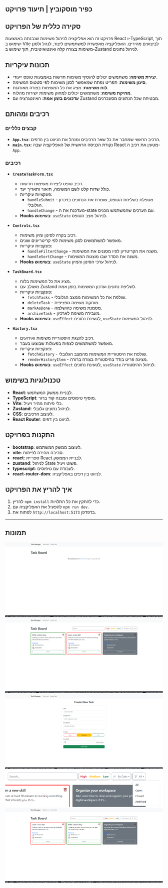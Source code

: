 ## כפיר מוסקוביץ | תיעוד פרויקט

## סקירה כללית של הפרויקט
פרויקט זה הוא אפליקציה לניהול משימות שנבנתה באמצעות React ו-TypeScript, תוך שימוש ב-Vite לביצועים מהירים. האפליקציה מאפשרת למשתמשים ליצור, לנהל ולסנן משימות בצורה קלה ואינטואיטיבית, תוך שימוש ב-Zustand לניהול נתונים.

## תכונות עיקריות
- **יצירת משימה**: משתמשים יכולים להוסיף משימות חדשות באמצעות טופס ייעודי.
- **סינון משימות**: תפריט נפתח שמאפשר לסנן משימות לפי סטטוס המשימה.
- **לוח משימות**: מציג את כל המשימות בצורה מאורגנת.
- **מחיקת משימה**: משתמשים יכולים למחוק משימות ישירות מהלוח.
- **עדכונים בזמן אמת**: האינטגרציה עם Zustand מבטיחה שכל הנתונים מסונכרנים.

## רכיבים ומהותם
### קבצים כלליים
- **`App.tsx`**: הרכיב הראשי שמחבר את כל שאר הרכיבים ומנהל את הניווט בין הדפים.
- **`main.tsx`**: נקודת הכניסה הראשית של האפליקציה שבה React מטעין את רכיב ה-`App`.

### רכיבים
- **`CreateTaskForm.tsx`**
  - רכיב טופס ליצירת משימות חדשות.
  - כולל שדות קלט לשם המשימה, תיאור ותאריך יעד.
  - פונקציות עיקריות:
    - `handleSubmit` - מטפלת בשליחת הטופס, שומרת את הנתונים בזיכרון הגלובלי.
    - `handleChange` - מעדכנת את ה-state עם הערכים שהמשתמש מכניס.
  - **Hooks בשימוש**: `useState` לניהול מצב הטופס.

- **`Controls.tsx`**
  - רכיב בקרה לסינון ומיון משימות.
  - מאפשר למשתמשים לסנן משימות לפי קריטריונים שונים.
  - פונקציות עיקריות:
    - `handleFilterChange` - משנה את הקריטריון לפיו מסננים את המשימות.
    - `handleSortChange` - משנה את הסדר שבו מוצגות המשימות.
  - **Hooks בשימוש**: `useState` לניהול ערכי הסינון והמיון.

- **`TaskBoard.tsx`**
  - מציג את כל המשימות בלוח.
  - משולב עם Zustand לשליפת נתונים ועדכון המשימות בזמן אמת.
  - פונקציות עיקריות:
    - `fetchTasks` - שולפת את כל המשימות ממצב הגלובלי.
    - `deleteTask` - מוחקת משימה ספציפית.
    - `markAsDone` - מסמנת משימה כהושלמה.
    - `archiveTask` - מעבירה משימה לארכיון.
  - **Hooks בשימוש**: `useEffect` לטעינת נתונים, `useState` לניהול המשימות.

- **`History.tsx`**
  - רכיב להצגת היסטוריית משימות ואירועים.
  - מאפשר למשתמשים לצפות בפעולות שבוצעו בעבר.
  - פונקציות עיקריות:
    - `fetchHistory` - שולפת את היסטוריית המשימות מהמצב הגלובלי.
    - `renderHistoryItem` - מציגה פריט בודד בהיסטוריה בצורה ברורה.
  - **Hooks בשימוש**: `useEffect` לטעינת נתונים, `useState` לניהול ההיסטוריה.

## טכנולוגיות בשימוש
- **React**: לבניית ממשק המשתמש.
- **TypeScript**: מוסיף טיפוסים ומבנה קוד ברור.
- **Vite**: כלי פיתוח מהיר ויעיל.
- **Zustand**: לניהול נתונים גלובלי.
- **CSS**: לעיצוב הרכיבים.
- **React Router**: לניווט בין דפים.

## התקנות בפרויקט
- **bootstrap**: לעיצוב ממשק המשתמש.
- **vite**: סביבה מהירה לפיתוח.
- **react**: ספריית React לבניית הממשק.
- **zustand**: לניהול State פשוט ויעיל.
- **typescript**: לעבודה עם טיפוסים.
- **react-router-dom**: לניווט בין דפים באפליקציה.

## איך להריץ את הפרויקט
1. להריץ `npm install` כדי להתקין את כל התלויות.
2. להפעיל את האפליקציה עם `npm run dev`.
3. לפתוח את `http://localhost:5173` בדפדפן.

---

## תמונות
![Task Board](./src/images/site_images/taskboard1.png)
![Task Board](./src/images/site_images/taskboard2.png)
![Create Task](./src/images/site_images/createTask.png)
![Controls](./src/images/site_images/controls.png)
![Task Board sort by Priority](./src/images/site_images/sortByPriority.png)
